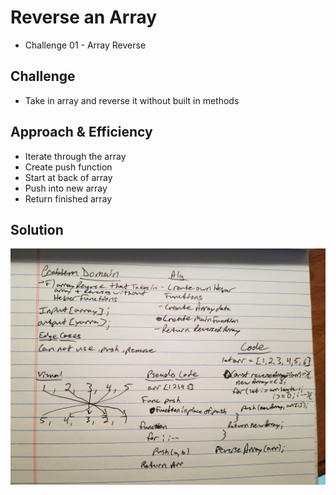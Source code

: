 # Reverse an Array
- Challenge 01 - Array Reverse

## Challenge
- Take in array and reverse it without built in methods

## Approach & Efficiency
- Iterate through the array
- Create push function
- Start at back of array
- Push into new array
- Return finished array

## Solution
![Whiteboard](../assets/reverseArray.jpg)
